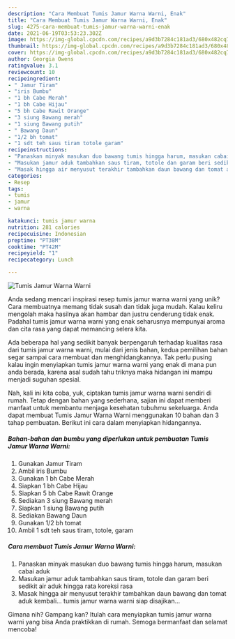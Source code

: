 ```yaml
---
description: "Cara Membuat Tumis Jamur Warna Warni, Enak"
title: "Cara Membuat Tumis Jamur Warna Warni, Enak"
slug: 4275-cara-membuat-tumis-jamur-warna-warni-enak
date: 2021-06-19T03:53:23.302Z
image: https://img-global.cpcdn.com/recipes/a9d3b7284c181ad3/680x482cq70/tumis-jamur-warna-warni-foto-resep-utama.jpg
thumbnail: https://img-global.cpcdn.com/recipes/a9d3b7284c181ad3/680x482cq70/tumis-jamur-warna-warni-foto-resep-utama.jpg
cover: https://img-global.cpcdn.com/recipes/a9d3b7284c181ad3/680x482cq70/tumis-jamur-warna-warni-foto-resep-utama.jpg
author: Georgia Owens
ratingvalue: 3.1
reviewcount: 10
recipeingredient:
- " Jamur Tiram"
- "iris Bumbu"
- "1 bh Cabe Merah"
- "1 bh Cabe Hijau"
- "5 bh Cabe Rawit Orange"
- "3 siung Bawang merah"
- "1 siung Bawang putih"
- " Bawang Daun"
- "1/2 bh tomat"
- "1 sdt teh saus tiram totole garam"
recipeinstructions:
- "Panaskan minyak masukan duo bawang tumis hingga harum, masukan cabai aduk"
- "Masukan jamur aduk tambahkan saus tiram, totole dan garam beri sedikit air aduk hingga rata koreksi rasa"
- "Masak hingga air menyusut terakhir tambahkan daun bawang dan tomat aduk kembali... tumis jamur warna warni siap disajikan..."
categories:
- Resep
tags:
- tumis
- jamur
- warna

katakunci: tumis jamur warna 
nutrition: 281 calories
recipecuisine: Indonesian
preptime: "PT38M"
cooktime: "PT42M"
recipeyield: "1"
recipecategory: Lunch

---
```



![Tumis Jamur Warna Warni](https://img-global.cpcdn.com/recipes/a9d3b7284c181ad3/680x482cq70/tumis-jamur-warna-warni-foto-resep-utama.jpg)

Anda sedang mencari inspirasi resep tumis jamur warna warni yang unik? Cara membuatnya memang tidak susah dan tidak juga mudah. Kalau keliru mengolah maka hasilnya akan hambar dan justru cenderung tidak enak. Padahal tumis jamur warna warni yang enak seharusnya mempunyai aroma dan cita rasa yang dapat memancing selera kita.



Ada beberapa hal yang sedikit banyak berpengaruh terhadap kualitas rasa dari tumis jamur warna warni, mulai dari jenis bahan, kedua pemilihan bahan segar sampai cara membuat dan menghidangkannya. Tak perlu pusing kalau ingin menyiapkan tumis jamur warna warni yang enak di mana pun anda berada, karena asal sudah tahu triknya maka hidangan ini mampu menjadi suguhan spesial.


Nah, kali ini kita coba, yuk, ciptakan tumis jamur warna warni sendiri di rumah. Tetap dengan bahan yang sederhana, sajian ini dapat memberi manfaat untuk membantu menjaga kesehatan tubuhmu sekeluarga. Anda dapat membuat Tumis Jamur Warna Warni menggunakan 10 bahan dan 3 tahap pembuatan. Berikut ini cara dalam menyiapkan hidangannya.

<!--inarticleads1-->

##### Bahan-bahan dan bumbu yang diperlukan untuk pembuatan Tumis Jamur Warna Warni:

1. Gunakan  Jamur Tiram
1. Ambil iris Bumbu
1. Gunakan 1 bh Cabe Merah
1. Siapkan 1 bh Cabe Hijau
1. Siapkan 5 bh Cabe Rawit Orange
1. Sediakan 3 siung Bawang merah
1. Siapkan 1 siung Bawang putih
1. Sediakan  Bawang Daun
1. Gunakan 1/2 bh tomat
1. Ambil 1 sdt teh saus tiram, totole, garam




<!--inarticleads2-->

##### Cara membuat Tumis Jamur Warna Warni:

1. Panaskan minyak masukan duo bawang tumis hingga harum, masukan cabai aduk
1. Masukan jamur aduk tambahkan saus tiram, totole dan garam beri sedikit air aduk hingga rata koreksi rasa
1. Masak hingga air menyusut terakhir tambahkan daun bawang dan tomat aduk kembali... tumis jamur warna warni siap disajikan...




Gimana nih? Gampang kan? Itulah cara menyiapkan tumis jamur warna warni yang bisa Anda praktikkan di rumah. Semoga bermanfaat dan selamat mencoba!
